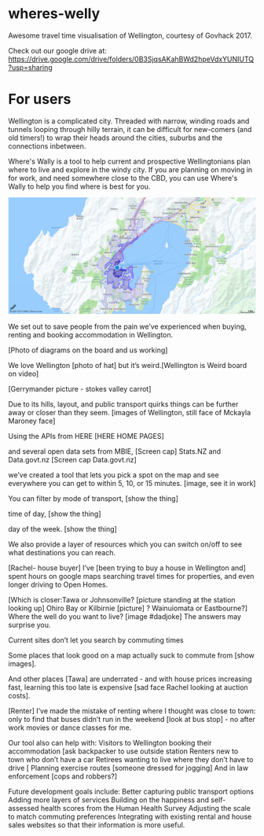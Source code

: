 # wheres-welly
Awesome travel time visualisation of Wellington, courtesy of Govhack 2017.

Check out our google drive at: https://drive.google.com/drive/folders/0B3SjqsAKahBWd2hpeVdxYUNIUTQ?usp=sharing

# For users
Wellington is a complicated city. Threaded with narrow, winding roads and tunnels looping through hilly terrain, it can be difficult for new-comers (and old timers!) to wrap their heads around the cities, suburbs and the connections inbetween. 

Where's Wally is a tool to help current and prospective Wellingtonians plan where to live and explore in the windy city. If you are planning on moving in for work, and need somewhere close to the CBD, you can use Where's Wally to help you find where is best for you.

![imagetitle](./imgs/Welly_CBD.png?raw=true "Optional Title")

We set out to save people from the pain we’ve experienced when buying, renting and booking accommodation in Wellington.  

[Photo of diagrams on the board and us working]

We love Wellington [photo of hat]  but it’s weird.[Wellington is Weird board on video]

  [Gerrymander picture - stokes valley carrot]

Due to its hills, layout, and public transport quirks things can be further away or closer than they seem. [images of Wellington, still face of Mckayla Maroney face]

Using the APIs from HERE  [HERE HOME PAGES]

and several open data sets from MBIE, [Screen cap] Stats.NZ and Data.govt.nz [Screen cap Data.govt.nz]  

 we’ve created a tool that lets you pick a spot on the map and see everywhere you can get to within 5, 10, or 15 minutes.  [image, see it in work]

You can filter by mode of transport, [show the thing]

 time of day, [show the thing]

day of the week. [show the thing]

We also provide a layer of resources which you can switch on/off to see what destinations you can reach.

[Rachel- house buyer] I’ve [been trying to buy a house in Wellington and] spent hours on google maps searching travel times for properties, and even longer driving to Open Homes.  

[Which is closer:Tawa or Johnsonville? [picture standing at the station looking up] 
Ohiro Bay or Kilbirnie [picture] ? 
Wainuiomata or Eastbourne?]  
Where the well do you want to live?  [image #dadjoke]
The answers may surprise you.  

Current sites don’t let you search by commuting times 

Some places that look good on a map actually suck to commute from [show images]. 

 And other places [Tawa] are underrated - and with house prices increasing fast, learning this too late is expensive [sad face Rachel looking at auction costs]. 

[Renter] I’ve made the mistake of renting where I thought was close to town: only to find that buses didn’t run in the weekend [look at bus stop] - no after work movies or dance classes for me.  

Our tool also can help with:
Visitors to Wellington booking their accommodation [ask backpacker to use outside station
Renters new to town who don’t have a car
Retirees wanting to live where they don’t have to drive [
Planning exercise routes [someone dressed for jogging]
And in law enforcement [cops and robbers?]

Future development goals include:
Better capturing public transport options 
Adding more layers of services
Building on the happiness and self-assessed health scores from the Human Health Survey 
Adjusting the scale to match commuting preferences
Integrating with existing rental and house sales websites so that their information is more useful. 

